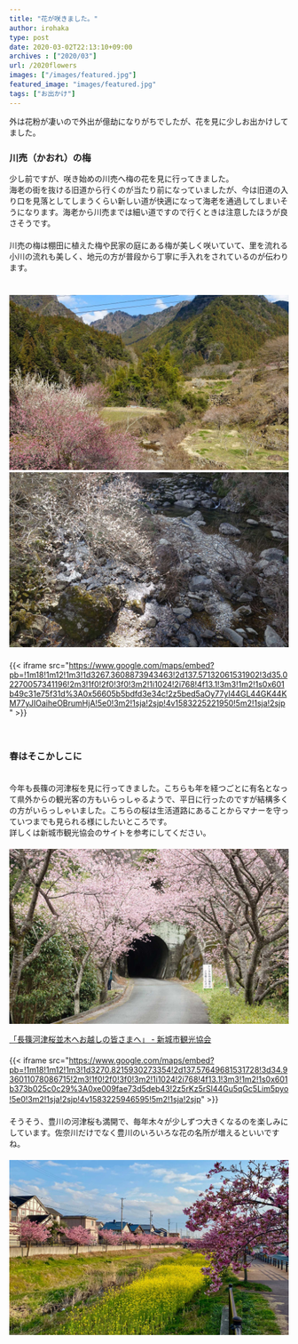 ```yaml
---
title: "花が咲きました。"
author: irohaka
type: post
date: 2020-03-02T22:13:10+09:00
archives : ["2020/03"]
url: /2020flowers
images: ["/images/featured.jpg"]
featured_image: "images/featured.jpg"
tags: ["お出かけ"]
---
```


外は花粉が凄いので外出が億劫になりがちでしたが、花を見に少しお出かけしてました。
<!--more-->


### 川売（かおれ）の梅

少し前ですが、咲き始めの川売へ梅の花を見に行ってきました。  
海老の街を抜ける旧道から行くのが当たり前になっていましたが、今は旧道の入り口を見落としてしまうくらい新しい道が快適になって海老を通過してしまいそうになります。海老から川売までは細い道ですので行くときは注意したほうが良さそうです。  
　  
川売の梅は棚田に植えた梅や民家の庭にある梅が美しく咲いていて、里を流れる小川の流れも美しく、地元の方が普段から丁寧に手入れをされているのが伝わります。  
　　  
　  
![川売梅の里](images/2020-0303-01.jpg)
　　  
![白い梅の花](images/2020-0303-02.jpg)
　   
　    
{{< iframe src="https://www.google.com/maps/embed?pb=!1m18!1m12!1m3!1d3267.3608873943463!2d137.57132061531902!3d35.02270057341196!2m3!1f0!2f0!3f0!3m2!1i1024!2i768!4f13.1!3m3!1m2!1s0x601b49c31e75f31d%3A0x56605b5bdfd3e34c!2z5bed5aOy77yI44GL44GK44KM77yJIOaiheOBrumHjA!5e0!3m2!1sja!2sjp!4v1583225221950!5m2!1sja!2sjp" >}}


　  
### 春はそこかしこに
　　  
今年も長篠の河津桜を見に行ってきました。こちらも年を経つごとに有名となって県外からの観光客の方もいらっしゃるようで、平日に行ったのですが結構多くの方がいらっしゃいました。こちらの桜は生活道路にあることからマナーを守っていつまでも見られる様にしたいところです。  
詳しくは新城市観光協会のサイトを参考にしてください。  
　   
![長篠河津桜](images/2020-0303-03.jpg)

[「長篠河津桜並木へお越しの皆さまへ」 - 新城市観光協会](https://shinshirokankou.com/event/nagashinokawazu.html)
　　   
　　  
{{< iframe src="https://www.google.com/maps/embed?pb=!1m18!1m12!1m3!1d3270.8215930273354!2d137.57649681531728!3d34.936011078086715!2m3!1f0!2f0!3f0!3m2!1i1024!2i768!4f13.1!3m3!1m2!1s0x601b373b025c0c29%3A0xe009fae73d5deb43!2z5rKz5rSl44Gu5qGc5Lim5pyo!5e0!3m2!1sja!2sjp!4v1583225946595!5m2!1sja!2sjp" >}}
　
　  
　　  
そうそう、豊川の河津桜も満開で、毎年木々が少しずつ大きくなるのを楽しみにしています。佐奈川だけでなく豊川のいろいろな花の名所が増えるといいですね。  
　　    
![西瀬古川の河津桜](images/2020-0303-04.jpg)